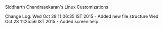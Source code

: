 Siddharth Chandrasekaran's Linux Customizations

Change Log:
Wed Oct 28 11:06:35 IST 2015 - Added new file structure
Wed Oct 28 11:25:56 IST 2015 - Added screen help
